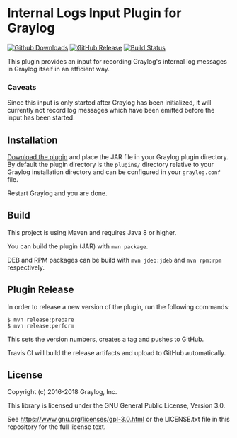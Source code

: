 # Internal Logs Input Plugin for Graylog

[![Github Downloads](https://img.shields.io/github/downloads/graylog-labs/graylog-plugin-internal-logs/total.svg)](https://github.com/graylog-labs/graylog-plugin-internal-logs/releases)
[![GitHub Release](https://img.shields.io/github/release/graylog-labs/graylog-plugin-internal-logs.svg)](https://github.com/graylog-labs/graylog-plugin-internal-logs/releases)
[![Build Status](https://travis-ci.org/graylog-labs/graylog-plugin-internal-logs.svg?branch=master)](https://travis-ci.org/graylog-labs/graylog-plugin-internal-logs)

This plugin provides an input for recording Graylog's internal log messages in Graylog itself in an efficient way.


### Caveats

Since this input is only started after Graylog has been initialized, it will currently not record log messages which have been emitted before the input has been started.


## Installation

[Download the plugin](https://github.com/graylog-labs/graylog-plugin-internal-logs/releases) and place the JAR file in your Graylog plugin directory.
By default the plugin directory is the `plugins/` directory relative to your Graylog installation directory and can be configured in your `graylog.conf` file.

Restart Graylog and you are done.


## Build

This project is using Maven and requires Java 8 or higher.

You can build the plugin (JAR) with `mvn package`.

DEB and RPM packages can be build with `mvn jdeb:jdeb` and `mvn rpm:rpm` respectively.


## Plugin Release

In order to release a new version of the plugin, run the following commands:

```
$ mvn release:prepare
$ mvn release:perform
```

This sets the version numbers, creates a tag and pushes to GitHub.

Travis CI will build the release artifacts and upload to GitHub automatically.


## License

Copyright (c) 2016-2018 Graylog, Inc.

This library is licensed under the GNU General Public License, Version 3.0.

See https://www.gnu.org/licenses/gpl-3.0.html or the LICENSE.txt file in this repository for the full license text.
